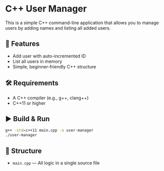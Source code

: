 # C++ User Manager

This is a simple C++ command-line application that allows you to manage users by adding names and listing all added users.

## 🔧 Features

- Add user with auto-incremented ID
- List all users in memory
- Simple, beginner-friendly C++ structure

## 🛠 Requirements

- A C++ compiler (e.g., g++, clang++)
- C++11 or higher

## ▶️ Build & Run

```bash
g++ -std=c++11 main.cpp -o user-manager
./user-manager
```

## 📂 Structure

- `main.cpp` — All logic in a single source file
